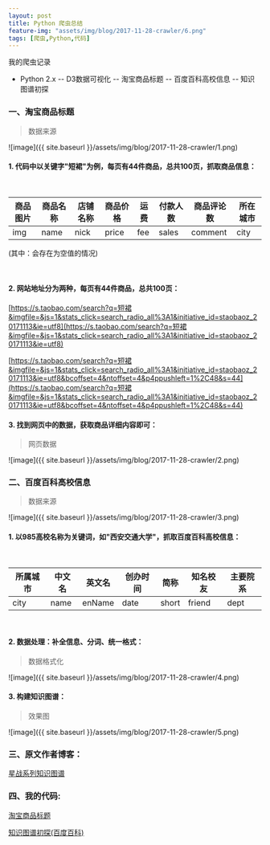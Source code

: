 ```yaml
---
layout: post
title: Python 爬虫总结
feature-img: "assets/img/blog/2017-11-28-crawler/6.png"
tags: [爬虫,Python,代码]
---
```

我的爬虫记录

* Python 2.x -- D3数据可视化 -- 淘宝商品标题 -- 百度百科高校信息 -- 知识图谱初探

### 一、淘宝商品标题

> 数据来源

![image]({{ site.baseurl }}/assets/img/blog/2017-11-28-crawler/1.png)

#### 1. 代码中以关键字"短裙"为例，每页有44件商品，总共100页，抓取商品信息：

<br>

商品图片  | 商品名称  | 店铺名称  | 商品价格  | 运费  | 付款人数  | 商品评论数  | 所在城市
--------- | --------- | --------- | --------- | --------- | --------- | --------- | ---------
img  | name  | nick  | price  | fee  | sales  | comment  | city

(其中：会存在为空值的情况)

<br>

#### 2. 网站地址分为两种，每页有44件商品，总共100页：

[https://s.taobao.com/search?q=短裙&imgfile=&js=1&stats_click=search_radio_all%3A1&initiative_id=staobaoz_20171113&ie=utf8](https://s.taobao.com/search?q=短裙&imgfile=&js=1&stats_click=search_radio_all%3A1&initiative_id=staobaoz_20171113&ie=utf8)

[https://s.taobao.com/search?q=短裙&imgfile=&js=1&stats_click=search_radio_all%3A1&initiative_id=staobaoz_20171113&ie=utf8&bcoffset=4&ntoffset=4&p4ppushleft=1%2C48&s=44](https://s.taobao.com/search?q=短裙&imgfile=&js=1&stats_click=search_radio_all%3A1&initiative_id=staobaoz_20171113&ie=utf8&bcoffset=4&ntoffset=4&p4ppushleft=1%2C48&s=44)

#### 3. 找到网页中的数据，获取商品详细内容即可：

> 网页数据

![image]({{ site.baseurl }}/assets/img/blog/2017-11-28-crawler/2.png)

### 二、百度百科高校信息

> 数据来源

![image]({{ site.baseurl }}/assets/img/blog/2017-11-28-crawler/3.png)

#### 1. 以985高校名称为关键词，如"西安交通大学"，抓取百度百科高校信息：

<br>

所属城市  | 中文名  | 英文名  | 创办时间  | 简称  | 知名校友  | 主要院系
--------- | --------- | --------- | --------- | --------- | --------- | ---------
city  | name  | enName  | date  | short  | friend  | dept

<br>

#### 2. 数据处理：补全信息、分词、统一格式：

> 数据格式化

![image]({{ site.baseurl }}/assets/img/blog/2017-11-28-crawler/4.png)

#### 3. 构建知识图谱：

> 效果图

![image]({{ site.baseurl }}/assets/img/blog/2017-11-28-crawler/5.png)

### 三、原文作者博客：

[星战系列知识图谱](http://zhanghonglun.cn/)

### 四、我的代码:

[淘宝商品标题](https://github.com/s-top/PythonCrawler)

[知识图谱初探(百度百科)](https://github.com/s-top/Baike-KnowledgeGraph)